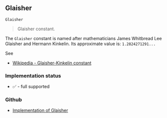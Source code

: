 ## Glaisher

```
Glaisher
```

> Glaisher constant.

The `Glaisher` constant is named after mathematicians James Whitbread Lee Glaisher and Hermann Kinkelin.
Its approximate value is: `1.2824271291...`

See
* [Wikipedia - Glaisher-Kinkelin constant](http://en.wikipedia.org/wiki/Glaisher-Kinkelin_constant)






### Implementation status

* &#x2705; - full supported

### Github

* [Implementation of Glaisher](https://github.com/axkr/symja_android_library/blob/master/symja_android_library/matheclipse-core/src/main/java/org/matheclipse/core/builtin/ConstantDefinitions.java#L907) 
